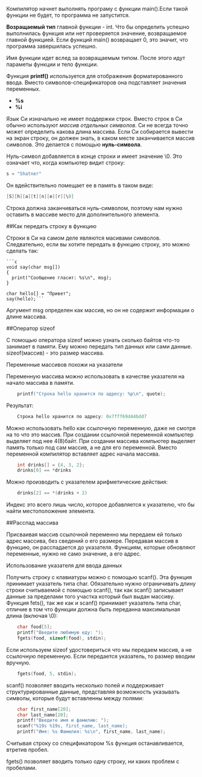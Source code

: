 
Компилятор начнет выполнять програму с функции main().Если такой функции не будет, то программа не запустится.

**Возращаемый тип** главной функции - int. Что бы определить успешно выполнилась функция или нет проверяется значение, возвращаемое главной функцией. Если функций main() возвращает 0, это значит, что программа завершилась успешно.

Имя функции идет вслед за возвращаемым типом. После этого идут параметы функции и тело функции.

Функция **printf()** используется для отображения форматированного ввода. Вместо символов-спецификаторов она подставляет значения переменных.

* **%s**
* **%i**

Язык Си изначально не имеет поддержки строк. Вместо строк в Си обычно используют *массив отдельных символов*. Си не всегда точно может определить какова длина массива. Если Си собирается вывести на экран строку, он должен знать, в каком месте заканчивается массив символов. Это делается с помощью **нуль-символа**.

Нуль-символ добавляется в конце строки и имеет значение \0. Это означает что, когда компьютер видит строку:

~~~c
s = "Shatner"
~~~
Он вдействительно помещает ее в память в таком виде:
~~~c
[S][h][a][t][n][e][r][\0]
~~~
Строка должна заканчиваться нуль-символом, поэтому нам нужно оставить в массиве место для дополнительного элемента.















##Как передать строку в функцию

Строки в Си на самом деле являются масивами символов. Следвательно, если вы хотите передать в функцию строку, это можно сделать так:

	```c
	void say(char msg[])
	{
	  print("Сообщение гласит: %s\n", msg);
	}

	char hello[] = "Привет";
	say(hello);```

Аргумент msg определен как массив, но он не содержит информации о длине массива.

##Оператор sizeof

С помощью оператора sizeof можно узнать сколько байтов что-то занимает в памяти. Ему можно передать тип данных или сами данные.
sizeof(массив) - это размер массива.

Переменные массивов похожи на указатели

Переменную массива можно использовать в качестве указателя на начало массива в памяти.
~~~c
	printf("Строка hello хранится по адресу: %p\n", quote);
~~~
Результат: 
~~~c
	Строка hello хранится по адресу: 0x7fff69d44bdd7
~~~
Можно использовать hello как ссылочную переменную, даже не смотря на то что это массив. 
При создании ссылочной переменной компьютер выделяет под нее 4(8)байт. При создании массива компьютер выделяет память только под сам массив, а не для его переменной. Вместо переменной компилятор вставляет адрес начала массива.
~~~c
	int drinks[] = {4, 3, 2};
	drinks[0] == *drinks
~~~
Можно производить с указателем арифметические действия:
~~~c
	drinks[2] == *(drinks + 2)
~~~
Индекс это всего лишь число, которое добавляется к указателю, что бы найти местоположение элемента.

##Расспад массива

Присваивая массив ссылочной переменно мы передаем ей только адрес массива, без сведений о его размере. Передавая массив в функцию, он расспадается до указателя. 
Функциям, которые обновляют переменные, нужно не само значение, а его адрес.

Использование указателя для ввода данных

Получить строку с клавиатуры можно с помощью scanf(). Эта функция принимает указатель типа char. Обязательно нужно ограничивать длину строки считываемой с помощью scanf(), так как scanf() записывает данные за пределами того участка который был выдан массиву.
Функция fets(), так же как и scanf() принимает указатель типа char, отличие в том что функции должна быть переданна максимальная длина
(включая \0):
~~~c
	char food[5];
	printf("Введите любимую еду: ");
	fgets(food, sizeof(food), stdin);
~~~
Если используем sizeof удостовериться что мы передаем массив, а не ссылочную переменную. Если передается указатель, то размер вводим вручную. 
~~~c
	fgets(food, 5, stdin);
~~~
scanf() позволяет вводить несколько полей и поддерживает структурированные данные, представляя возможность указывать символы, которые будут вставленны между полями:
~~~c
	char first_name[20];
	char last_name[20];
	printf("Введите имя и фамилию: ");
	scanf("%19s %19s, first_name, last_name);
	printf("Имя: %s Фамилия: %s\n", first_name, last_name);
~~~
Считывая строку со спецификатором %s функция останавливается, втретив пробел. 

fgets() позволяет вводить только одну строку, ни каких проблем с пробелами.

















































































































































